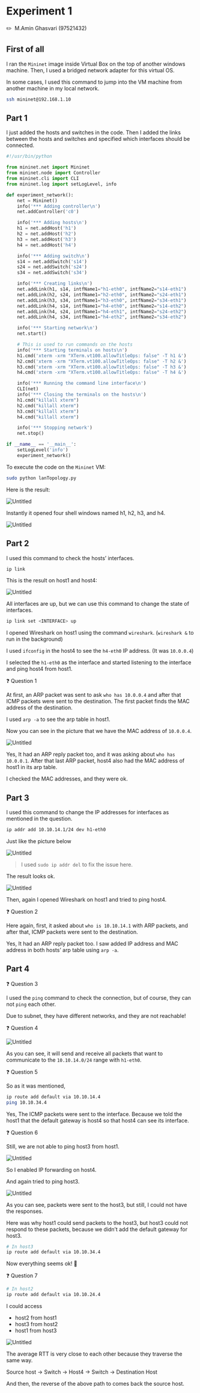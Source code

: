 # Experiment 1

✏️  M.Amin Ghasvari  (97521432)

## First of all

I ran the `Mininet` image inside Virtual Box on the top of another windows machine. Then, I used a bridged network adapter for this virtual OS. 

In some cases, I used this command to jump into the VM machine from another machine in my local network.

```bash
ssh mininet@192.168.1.10
```

## Part 1

I just added the hosts and switches in the code. Then I added the links between the hosts and switches and specified which interfaces should be connected.

```python
#!/usr/bin/python

from mininet.net import Mininet
from mininet.node import Controller
from mininet.cli import CLI
from mininet.log import setLogLevel, info

def experiment_network():
    net = Mininet()
    info('*** Adding controller\n')
    net.addController('c0')

    info('*** Adding hosts\n')
    h1 = net.addHost('h1')
    h2 = net.addHost('h2')
    h3 = net.addHost('h3')
    h4 = net.addHost('h4')

    info('*** Adding switch\n')
    s14 = net.addSwitch('s14')
    s24 = net.addSwitch('s24')
    s34 = net.addSwitch('s34')

    info('*** Creating links\n')
    net.addLink(h1, s14, intfName1="h1-eth0", intfName2="s14-eth1")
    net.addLink(h2, s24, intfName1="h2-eth0", intfName2="s24-eth1")
    net.addLink(h3, s34, intfName1="h3-eth0", intfName2="s34-eth1")
    net.addLink(h4, s14, intfName1="h4-eth0", intfName2="s14-eth2")
    net.addLink(h4, s24, intfName1="h4-eth1", intfName2="s24-eth2")
    net.addLink(h4, s34, intfName1="h4-eth2", intfName2="s34-eth2")

    info('*** Starting network\n')
    net.start()

    # This is used to run commands on the hosts
    info('*** Starting terminals on hosts\n')
    h1.cmd('xterm -xrm "XTerm.vt100.allowTitleOps: false" -T h1 &')
    h2.cmd('xterm -xrm "XTerm.vt100.allowTitleOps: false" -T h2 &')
    h3.cmd('xterm -xrm "XTerm.vt100.allowTitleOps: false" -T h3 &')
    h4.cmd('xterm -xrm "XTerm.vt100.allowTitleOps: false" -T h4 &')

    info('*** Running the command line interface\n')
    CLI(net)
    info('*** Closing the terminals on the hosts\n')
    h1.cmd("killall xterm")
    h2.cmd("killall xterm")
    h3.cmd("killall xterm")
    h4.cmd("killall xterm")

    info('*** Stopping network')
    net.stop()

if __name__ == '__main__':
    setLogLevel('info')
    experiment_network()
```

To execute the code on the `Mininet` VM:

```bash
sudo python lanTopology.py
```

Here is the result:

![Untitled](Experiment%201/Untitled.jpeg)

Instantly it opened four shell windows named h1, h2, h3, and h4.

![Untitled](Experiment%201/Untitled%201.jpeg)

## Part 2

I used this command to check the hosts’ interfaces.

```bash
ip link
```

This is the result on host1 and host4:

![Untitled](Experiment%201/Untitled%202.jpeg)

All interfaces are up, but we can use this command to change the state of interfaces.

```bash
ip link set <INTERFACE> up
```

I opened Wireshark on host1 using the command `wireshark`. (`wireshark &` to run in the background)

I used `ifconfig` in the host4 to see the `h4-eth0` IP address. (It was `10.0.0.4`)

I selected the `h1-eth0` as the interface and started listening to the interface and ping host4 from host1.

❓ Question 1

At first, an ARP packet was sent to ask `who has 10.0.0.4` and after that ICMP packets were sent to the destination. The first packet finds the MAC address of the destination.

I used `arp -a` to see the arp table in host1.

Now you can see in the picture that we have the MAC address of `10.0.0.4`.

![Untitled](Experiment%201/Untitled%203.jpeg)

Yes, It had an ARP reply packet too, and it was asking about `who has 10.0.0.1`. After that last ARP packet, host4 also had the MAC address of host1 in its arp table.

I checked the MAC addresses, and they were ok. 

## Part 3

I used this command to change the IP addresses for interfaces as mentioned in the question.

```bash
ip addr add 10.10.14.1/24 dev h1-eth0
```

Just like the picture below

![Untitled](Experiment%201/Untitled%204.jpeg)

> I used `sudo ip addr del` to fix the issue here.
> 

The result looks ok.

![Untitled](Experiment%201/Untitled%205.jpeg)

Then, again I opened Wireshark on host1 and tried to ping host4.

❓ Question 2

Here again, first, it asked about `who is 10.10.14.1` with ARP packets, and after that, ICMP packets were sent to the destination. 

Yes, It had an ARP reply packet too. I saw added IP address and MAC address in both hosts’ arp table using `arp -a`.

## Part 4

❓ Question 3

I used the `ping` command to check the connection, but of course, they can not `ping` each other.

Due to subnet, they have different networks, and they are not reachable!

❓ Question 4

![Untitled](Experiment%201/Untitled.png)

As you can see, it will send and receive all packets that want to communicate to the `10.10.14.0/24` range with `h1-eth0`.

❓ Question 5

So as it was mentioned,

```bash
ip route add default via 10.10.14.4
ping 10.10.34.4
```

Yes, The ICMP packets were sent to the interface. Because we told the host1 that the default gateway is host4 so that host4 can see its interface.

❓ Question 6

Still, we are not able to ping host3 from host1.

![Untitled](Experiment%201/Untitled%206.jpeg)

So I enabled IP forwarding on host4.

And again tried to ping host3.

![Untitled](Experiment%201/Untitled%207.jpeg)

As you can see, packets were sent to the host3, but still, I could not have the responses.

Here was why host1 could send packets to the host3, but host3 could not respond to these packets, because we didn’t add the default gateway for host3.

```bash
# In host3
ip route add default via 10.10.34.4
```

Now everything seems ok!  🎉

❓ Question 7

```bash
# In host2
ip route add default via 10.10.24.4
```

I could access

- host2 from host1
- host3 from host2
- host1 from host3

![Untitled](Experiment%201/Untitled%208.jpeg)

The average RTT is very close to each other because they traverse the same way.

Source host → Switch → Host4 → Switch → Destination Host

And then, the reverse of the above path to comes back the source host.